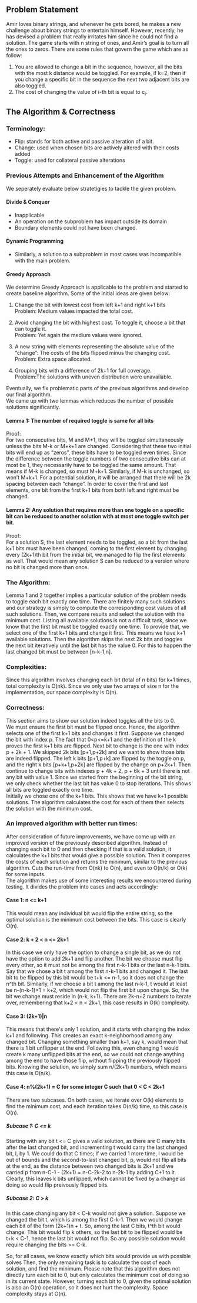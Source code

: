 ## Problem Statement

Amir loves binary strings, and whenever he gets bored, he makes a new challenge about binary strings to entertain himself. However, recently, he has devised a problem that really irritates him since he could not find a solution.
The game starts with n string of ones, and Amir’s goal is to turn all the ones to zeros. There are some rules that govern the game which are as follow:
1. You are allowed to change a bit in the sequence, however, all the bits with the most k distance would be toggled. For example, if k=2, then if you change a specific bit in the sequence the next two adjacent bits are also toggled.
2. The cost of changing the value of i-th bit is equal to c<sub>i</sub>.

## The Algorithm & Correctness


### Terminology: ###
* Flip: stands for both active and passive alteration of a bit.<br>
* Change: used when chosen bits are actively altered with their costs added <br>
* Toggle: used for collateral passive alterations <br>

### Previous Attempts and Enhancement of the Algorithm
We seperately evaluate below stratetigies to tackle the given problem. 
#### Divide & Conquer  
*  Inapplicable
*  An operation on the subproblem has impact outside its domain 
*  Boundary elements could not have been changed.
#### Dynamic Programming 
* Similarly, a solution to a subproblem in most cases was incompatible with the main problem. 
#### Greedy Approach
We determine Greedy Approach is applicable to the problem and started to create baseline algorithm. 
Some of the initial ideas are given below:
1. Change the bit with lowest cost from left k+1 and right k+1 bits  <br>
Problem: Medium values impacted the total cost. 

2. Avoid changing  the bit with highest cost.  To toggle it, choose a bit that can toggle it. <br>
Problem: Yet again the medium values were ignored.

3. A new string with elements representing the absolute value of the “change”: The costs of the bits flipped minus the changing cost. <br>
Problem: Extra space allocated. 

4. Grouping bits with a difference of 2k+1 for full coverage. <br>
Problem:The solutions with uneven distribution were unavailable.

 Eventually, we fix problematic parts of the previous algorithms and develop our final algorithm. 
 <br> We came up with two lemmas which reduces the number of possible solutions significantly.
    





#### Lemma 1: The number of required toggle is same for all bits 
Proof: <br>
For two consecutive bits, M and M+1, they will be toggled simultaneously unless the bits M-k or M+k+1 are changed. Considering that these two initial bits will end up as “zeros”, these bits have to be toggled even times. Since the difference between the toggle numbers of two consecutive bits can at most be 1, they necessarily have to be toggled the same amount. That means if M-k is changed, so must M+k+1. Similarly, if M-k is unchanged, so won’t M+k+1. For a potential solution, it will be arranged that there will be 2k spacing between each “change”. In order to cover the first and last elements, one bit from the first k+1 bits from both left and right must be changed. 

#### Lemma 2: Any solution that requires more than one toggle on a specific bit can be reduced to another solution with at most one toggle switch per bit. 
Proof: <br>
For a solution S, the last element needs to be toggled, so a bit from the last k+1 bits must have been changed, coming to the first element by changing every (2k+1)th bit from the initial bit, we managed to flip the first elements as well. That would mean any solution S can be reduced to a version where no bit is changed more than once. 

### The Algorithm: <br>
Lemma 1 and 2 together implies a particular solution of the problem needs to toggle each bit exactly one time.  There are finitely many such solutions and our strategy is simply to compute the corresponding cost values of all such solutions. Then, we compare results and select the solution with the minimum cost. Listing all available solutions is not a difficult task, since we know that the first bit must be toggled exactly one time. To provide that, we select one of the first k+1 bits and change it first. This means we have k+1 available solutions. Then the algorithm skips the next 2k bits and toggles the next bit iteratively until the last bit has the value 0. For this to happen the last changed bit must be between [n-k-1,n].

### Complexities:
Since this algorithm involves changing each bit (total of n bits) for k+1 times, total complexity is O(nk). Since we only use two arrays of size n for the implementation, our space complexity is O(n).

### Correctness: 
This section aims to show our solution indeed toggles all the bits to 0.<br>
We must ensure the first bit must be flipped once. Hence, the algorithm selects one of the first k+1 bits and changes it first. Suppose we changed the bit with index p. The fact that 0<p<=k+1 and the definition of the k proves the first k+1 bits are flipped. Next bit to change is the one with index   p + 2k + 1.
We skipped 2k bits [p+1,p+2k] and we want to show those bits are indeed flipped. The left k bits [p+1,p+k] are flipped by the toggle on p, and the right k bits [p+k+1,p+2k]  are flipped by the change on p+2k+1. Then continue to change bits with indexes  p + 4k + 2, p + 6k + 3 until there is not any bit with value 1. Since we started from the beginning of the bit string, we only check whether the last bit has value 0 to stop iterations. This shows all bits are toggled exactly one time.
<br>
Initially we chose one of the k+1 bits. This shows that we have k+1 possible solutions. The algorithm calculates the cost for each of them then selects the solution with the minimum cost.

### An improved algorithm with better run times: <br>
After consideration of future improvements, we have come up with an improved version of the previously described algorithm. Instead of changing each bit to 0 and then checking if that is a valid solution, it calculates the k+1 bits that would give a possible solution. Then it compares the costs of each solution and returns the minimum, similar to the previous algorithm. Cuts the run-time from O(nk) to O(n), and even to O(n/k) or O(k) for some inputs.<br>
The algorithm makes use of some interesting results we encountered during testing. It divides the problem into cases and acts accordingly:
#### Case 1: n <= k+1 <br>
This would mean any individual bit would flip the entire string, so the optimal solution is the minimum cost between the bits. This case is clearly O(n).<br>
#### Case 2: k + 2 < n <= 2k+1
In this case we only have the option to change a single bit, as we do not have the option to add 2k+1 and flip another. The bit we choose must flip every other, so it must not be among the first n-k-1 bits or the last n-k-1 bits. Say that we chose a bit t among the first n-k-1 bits and changed it. The last bit to be flipped by this bit would be t+k <= n-1, so it does not change the n^th bit. Similarly, if we choose a bit t among the last n-k-1, t would at least be n-(n-k-1)+1 = k+2, which would not flip the first bit upon change. So, the bit we change must reside in (n-k, k+1). There are 2k-n+2 numbers to iterate over, remembering that k+2 < n < 2k+1, this case results in O(k) complexity.
#### Case 3: (2k+1)|n 
This means that there's only 1 solution, and it starts with changing the index k+1 and following. This creates an exact k-neighborhood among any changed bit. Changing something smaller than k+1, say k, would mean that there is 1 bit unflipper at the end. Following this, even changing 1 would create k many unflipped bits at the end, so we could not change anything among the end to have those flip, without flipping the previously flipped bits. Knowing the solution, we simply sum n/(2k+1) numbers, which means this case is O(n/k).
#### Case 4: n%(2k+1) = C for some integer C such that 0 < C < 2k+1
There are two subcases. On both cases, we iterate over O(k) elements to find the minimum cost, and each iteration takes O(n/k) time, so this case is O(n).
##### Subcase 1: C <= k
Starting with any bit t <= C gives a valid solution, as there are C many bits after the last changed bit, and incrementing t would carry the last changed bit, l, by 1. We could do that C times; if we carried 1 more time, l would be out of bounds and the second-to-last changed bit, p,  would not flip all bits at the end, as the distance between two changed bits is 2k+1 and we carried p from n-C-1 - (2k+1) = n-C-2k-2 to n-2k-1 by adding C+1 to it. Clearly, this leaves k bits unflipped, which cannot be fixed by a change as doing so would flip preivously flipped bits. 
##### Subcase 2: C > k
In this case changing any bit < C-k would not give a solution. Suppose we changed the bit t, which is among the first C-k-1. Then we would change each bit of the form (2k+1)n + t. So, among the last C bits, t^th bit would change. This bit would flip k others, so the last bit to be flipped would be t+k < C-1, hence the last bit would not flip. So any possible solution would require changing the bits >= C-k. <br>

So, for all cases, we know exactly which bits would provide us with possible solves Then, the only remaining task is to calculate the cost of each solution, and find the minimum. Please note that this algorithm does not directly turn each bit to 0, but only calculates the minimum cost of doing so in its current state. However, turning each bit to 0, given the optimal solution is also an O(n) operation, so it does not hurt the complexity. Space complexity stays at O(n).
